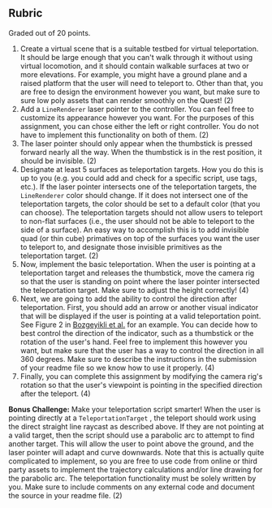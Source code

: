 ## Rubric

Graded out of 20 points. 

1. Create a virtual scene that is a suitable testbed for virtual teleportation. It should be large enough that you can't walk through it without using virtual locomotion, and it should contain walkable surfaces at two or more elevations. For example, you might have a ground plane and a raised platform that the user will need to teleport to. Other than that, you are free to design the environment however you want, but make sure to sure low poly assets that can render smoothly on the Quest! (2)
1. Add a `LineRenderer` laser pointer to the controller. You can feel free to customize its appearance however you want. For the purposes of this assignment, you can chose either the left or right controller. You do not have to implement this functionality on both of them. (2)
1. The laser pointer should only appear when the thumbstick is pressed forward nearly all the way. When the thumbstick is in the rest position, it should be invisible. (2)
1. Designate at least 5 surfaces as teleportation targets. How you do this is up to you (e.g. you could add and check for a specific script, use tags, etc.). If the laser pointer intersects one of the teleportation targets, the `LineRenderer` color should change. If it does not intersect one of the teleportation targets, the color should be set to a default color (that you can choose). The teleportation targets should not allow users to teleport to non-flat surfaces (i.e., the user should not be able to teleport to the side of a surface). An easy way to accomplish this is to add invisible quad (or thin cube) primatives on top of the surfaces you want the user to teleport to, and designate those invisible primitives as the teleportation target. (2)
1. Now, implement the basic teleportation. When the user is pointing at a teleportation target and releases the thumbstick, move the camera rig so that the user is standing on point where the laser pointer intersected the teleportation target. Make sure to adjust the height correctly! (4)
1. Next, we are going to add the ability to control the direction after teleportation.  First, you should add an arrow or another visual indicator that will be displayed if the user is pointing at a valid teleportation point.  See Figure 2 in [Bozgeyikli et al.](https://dl.acm.org/doi/abs/10.1145/2967934.2968105) for an example.  You can decide how to best control the direction of the indicator, such as a thumbstick or the rotation of the user's hand.  Feel free to implement this however you want, but make sure that the user has a way to control the direction in all 360 degrees.  Make sure to describe the instructions in the submission of your readme file so we know how to use it properly. (4)
1. Finally, you can complete this assignment by modifying the camera rig's rotation so that the user's viewpoint is pointing in the specified direction after the teleport.  (4)

**Bonus Challenge:**  Make your teleportation script smarter!  When the user is pointing directly at a `TeleportationTarget` , the teleport should work using the direct straight line raycast as described above.  If they are not pointing at a valid target, then the script should use a parabolic arc to attempt to find another target.  This will allow the user to point above the ground, and the laser pointer will adapt and curve downwards.  Note that this is actually quite complicated to implement, so you are free to use code from online or third party assets to implement the trajectory calculations and/or line drawing for the parabolic arc.  The teleportation functionality must be solely written by you.  Make sure to include comments on any external code and document the source in your readme file.  (2)
